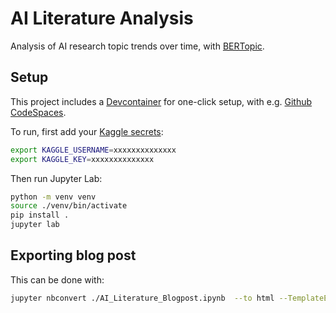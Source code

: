 # AI Literature Analysis

Analysis of AI research topic trends over time, with [BERTopic](https://maartengr.github.io/BERTopic/index.html).

## Setup

This project includes a [Devcontainer](https://containers.dev/) for one-click
setup, with e.g. [Github CodeSpaces](https://github.com/features/codespaces).

To run, first add your [Kaggle secrets](https://www.kaggle.com/docs/api#getting-started-installation-&-authentication):

```bash
export KAGGLE_USERNAME=xxxxxxxxxxxxxx
export KAGGLE_KEY=xxxxxxxxxxxxxx
```

Then run Jupyter Lab:

```bash
python -m venv venv
source ./venv/bin/activate
pip install .
jupyter lab
```

## Exporting blog post

This can be done with:

```bash
jupyter nbconvert ./AI_Literature_Blogpost.ipynb  --to html --TemplateExporter.exclude_input=True
```
